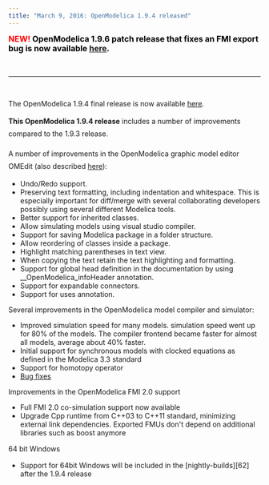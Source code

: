 ```yaml
---
title: "March 9, 2016: OpenModelica 1.9.4 released"
---
```

**<span style="color: #ff0000; font-size: 12pt;"><span style="line-height: 19.8px;">NEW!&nbsp;<span style="color: #000000;">OpenModelica 1.9.6 patch release that fixes an FMI export bug is now available</span>&nbsp;</span><span style="color: #000000;"><span style="line-height: 19.8px; color: #000000;"><a href="newss/169-march-16-openmodelica-196" style="line-height: 19.8px;">here</a>.</span></span><span style="line-height: 19.8px;"><br /></span></span>**

&nbsp;

* * *

&nbsp;

The OpenModelica 1.9.4 final release is now available [here][63].

<strong style="line-height: 1.8;">This OpenModelica 1.9.4 release</strong> <span style="line-height: 1.8;">includes a number of improvements compared to the 1.9.3 release.</span>

<span style="line-height: 1.8;">A number of improvements in the OpenModelica graphic model editor OMEdit (also described </span><a href="https://www.openmodelica.org/doc/OpenModelicaUsersGuide/latest/omedit.html" style="line-height: 1.8;">here</a><span style="line-height: 1.8;">):</span>

  * Undo/Redo support.
  * Preserving text formatting, including indentation and whitespace. This is especially important for diff/merge with several collaborating developers possibly using several different Modelica tools.
  * Better support for inherited classes.
  * Allow simulating models using visual studio compiler.
  * Support for saving Modelica package in a folder structure.
  * Allow reordering of classes inside a package.
  * Highlight matching parentheses in text view.
  * When copying the text retain the text highlighting and formatting.
  * Support for global head definition in the documentation by using _\_OpenModelica\_infoHeader annotation.
  * Support for expandable connectors.
  * Support for uses annotation.

Several improvements in the OpenModelica model compiler and simulator:

  * Improved simulation speed for many models. simulation speed went up for 80% of the models. The compiler frontend became faster for almost all models, average about 40% faster.
  * Initial support for synchronous models with clocked equations as defined in the Modelica 3.3 standard
  * Support for homotopy operator
  * [Bug fixes][64]

Improvements in the OpenModelica FMI 2.0 support

  * Full FMI 2.0 co-simulation support now available
  * Upgrade Cpp runtime from C++03 to C++11 standard, minimizing external link dependencies. Exported FMUs don't depend on additional libraries such as boost anymore

<span style="line-height: 19.8px;">64 bit Windows</span>

  * Support for 64bit Windows will be included in the [nightly-builds][62] after the 1.9.4 release

&nbsp;

 [63]: https://build.openmodelica.org/omc/builds/windows/releases/1.9/4/
 [64]: https://trac.openmodelica.org/OpenModelica/wiki/ReleaseNotes/1.9.4
